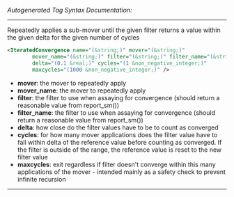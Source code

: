 _Autogenerated Tag Syntax Documentation:_

---
Repeatedly applies a sub-mover until the given filter returns a value within the given delta for the given number of cycles

```xml
<IteratedConvergence name="(&string;)" mover="(&string;)"
        mover_name="(&string;)" filter="(&string;)" filter_name="(&string;)"
        delta="(0.1 &real;)" cycles="(1 &non_negative_integer;)"
        maxcycles="(1000 &non_negative_integer;)" />
```

-   **mover**: the mover to repeatedly apply
-   **mover_name**: the mover to repeatedly apply
-   **filter**: the filter to use when assaying for convergence (should return a reasonable value from report_sm())
-   **filter_name**: the filter to use when assaying for convergence (should return a reasonable value from report_sm())
-   **delta**: how close do the filter values have to be to count as converged
-   **cycles**: for how many mover applications does the filter value have to fall within delta of the reference value before counting as converged. If the filter is outside of the range, the reference value is reset to the new filter value
-   **maxcycles**: exit regardless if filter doesn't converge within this many applications of the mover - intended mainly as a safety check to prevent infinite recursion

---
